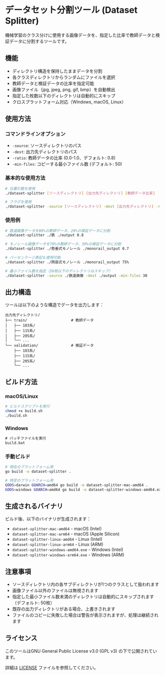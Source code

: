 # データセット分割ツール (Dataset Splitter)

機械学習のクラス分けに使用する画像データを、指定した比率で教師データと検証データに分割するツールです。

## 機能

- ディレクトリ構造を保持したままデータを分割
- 各クラスディレクトリからランダムにファイルを選択
- 教師データと検証データの比率を指定可能
- 画像ファイル（jpg, jpeg, png, gif, bmp）を自動検出
- 指定した枚数以下のディレクトリは自動的にスキップ
- クロスプラットフォーム対応（Windows, macOS, Linux）

## 使用方法

### コマンドラインオプション

- `-source`: ソースディレクトリのパス
- `-dest`: 出力先ディレクトリのパス  
- `-ratio`: 教師データの比率 (0.0-1.0、デフォルト: 0.8)
- `-min-files`: コピーする最小ファイル数 (デフォルト: 50)

### 基本的な使用方法

```bash
# 位置引数を使用
./dataset-splitter [ソースディレクトリ] [出力先ディレクトリ] [教師データ比率]

# フラグを使用
./dataset-splitter -source [ソースディレクトリ] -dest [出力先ディレクトリ] -ratio [教師データ比率] -min-files [最小ファイル数]
```

### 使用例

```bash
# 鉄道画像データを80%の教師データ、20%の検証データに分割
./dataset-splitter ./鉄 ./output 0.8

# モノレール画像データを70%の教師データ、30%の検証データに分割
./dataset-splitter ./懸垂式モノレール ./monorail_output 0.7

# パーセンテージ表記も使用可能
./dataset-splitter ./跨座式モノレール ./monorail_output 75%

# 最小ファイル数を指定（30枚以下のディレクトリはスキップ）
./dataset-splitter -source ./鉄道画像 -dest ./output -min-files 30
```

## 出力構造

ツールは以下のような構造でデータを出力します：

```
出力先ディレクトリ/
├── train/                    # 教師データ
│   ├── 103系/
│   ├── 115系/
│   ├── 205系/
│   └── ...
└── validation/               # 検証データ
    ├── 103系/
    ├── 115系/
    ├── 205系/
    └── ...
```

## ビルド方法

### macOS/Linux

```bash
# ビルドスクリプトを実行
chmod +x build.sh
./build.sh
```

### Windows

```cmd
# バッチファイルを実行
build.bat
```

### 手動ビルド

```bash
# 現在のプラットフォーム用
go build -o dataset-splitter .

# 特定のプラットフォーム用
GOOS=darwin GOARCH=amd64 go build -o dataset-splitter-mac-amd64 .
GOOS=windows GOARCH=amd64 go build -o dataset-splitter-windows-amd64.exe .
```

## 生成されるバイナリ

ビルド後、以下のバイナリが生成されます：

- `dataset-splitter-mac-amd64` - macOS (Intel)
- `dataset-splitter-mac-arm64` - macOS (Apple Silicon)
- `dataset-splitter-linux-amd64` - Linux (Intel)
- `dataset-splitter-linux-arm64` - Linux (ARM)
- `dataset-splitter-windows-amd64.exe` - Windows (Intel)
- `dataset-splitter-windows-arm64.exe` - Windows (ARM)

## 注意事項

- ソースディレクトリ内の各サブディレクトリが1つのクラスとして扱われます
- 画像ファイル以外のファイルは無視されます
- 指定した最小ファイル数未満のディレクトリは自動的にスキップされます（デフォルト: 50枚）
- 既存の出力ディレクトリがある場合、上書きされます
- ファイルのコピーに失敗した場合は警告が表示されますが、処理は継続されます

## ライセンス

このツールはGNU General Public License v3.0 (GPL v3) の下で公開されています。

詳細は [LICENSE](LICENSE) ファイルを参照してください。

